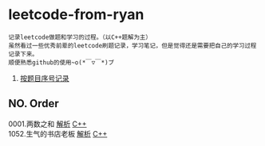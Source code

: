 # leetcode-from-ryan

    记录leetcode做题和学习的过程。（以C++题解为主）
    虽然看过一些优秀前辈的leetcode刷题记录，学习笔记，但是觉得还是需要把自己的学习过程记录下来。
    顺便熟悉github的使用~o(*￣▽￣*)ブ

1. [按题目序号记录](https://github.com/RyanZxy/leetcode-from-ryan/blob/main/README.md#no-order) 

## NO. Order

0001.两数之和  [解析](https://www.lofter.com/blog/ryanzxy)  [C++](https://github.com/RyanZxy/leetcode-from-ryan/blob/main/C%2B%2B/0001.cpp)  
1052.生气的书店老板  [解析]()  [C++](https://github.com/RyanZxy/leetcode-from-ryan/blob/main/C%2B%2B/1052.cpp)
